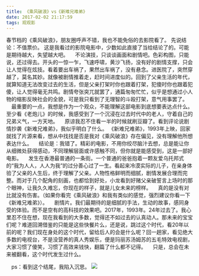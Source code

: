```yaml
---
title: 《乘风破浪》vs《新难兄难弟》
date: 2017-02-02 21:17:59
tags: 观观影
---
```

春节档的《乘风破浪》，朋友圈呼声不错，我也不能免俗的去影院看了。
先说结论：不值票价。
这是我看过的影院电影中，少数如此直接了当给结论了的。可能是期待越大，失望越大吧。
 不论演技，只谈谈画面和剧情吧。色彩构图，只能说，还过得去。开头的一惊一乍，飞速呼啸，黄沙飞扬，没有好的剧情支撑，只会让人觉得在炫技。看着要出车祸了，果然出车祸了，没有悬念。进医院了，突然穿越了，莫名其妙。就像被剧情推着走，赶时间进度似的。回到了父亲生活的年代，就算知道无法改变过去的生活，但是父亲打架时你也跟着打架，犯傻时你也跟着犯傻，让人觉得毫无共鸣。剧情夸张突兀就罢了，通篇匆匆忙忙，似乎是想通过小人物的缩影反映社会的全貌，可是我只看到了无理智的斗殴打架，意气用事罢了。
 最重要的一点，我想是作为一个观众，不能理解这部电影到底想要表达点什么。至少看《老炮儿》的时候，我感受到了一个沉浸在过去时代中的老人，守着自己的兄弟义气，一方天地。
 原谅我忍不住看一半的时候就刷豆瓣了。看到评论说剧情抄袭《新难兄难弟》，我似乎明白了什么。
《新难兄难弟》，1993年上映，回家就找了片源来看，想从中找找是否是我对《乘风破浪》存在偏见，没有理解他所想表达什么。
 结论是：我错了。精彩的电影，不用你绞尽脑汁去想，总是能让你从细微处获得感动，不同理解层面或许感触不同，但你就是能感受到，这是一部好电影。
 发生在香港最普通的一条街。一个普通的爸爸抱着一颗友爱乌托邦式的“我为人人，人人为我”的过分善心过了一生。看起来冷漠实际的儿子，在亲身体验了父亲的人生后，终于理解了父亲。人物性格鲜明而细腻，剧情发展合理而完整。而对于几个配角的刻画，也都恰到好处，小龙看到好赌父亲破誓言上场时的那个眼神，让我久久难忘，你现在的样子，就是儿女未来的榜样。
 真的是没有对比就没有伤害。（如果你看完《乘风破浪》和我有类似的感觉，强烈建议你看一下《新难兄难弟》）。
 剧情片。我们最期待的是细腻的手法，生动的故事，感同身受的体验。而不是空有的高科技的效果吧。2017年，1993年。24年过去了。我心里忍不住在想，现在我看到的大多数，觉得还不如过去的认真动人。那未来的宝宝们呢？难道回溯借鉴的只能是这些快餐片么，还是说，跳过这个时代，看20年以前的呢？我们现在身处的这个时代，留给后人的会是什么呢？回一趟家，看见绝大多数的电视台，不是没营养的真人秀娱乐，便是玛丽苏汤姆苏的五毛特效电视剧，大家习惯了傻笑，习惯了高效来钱快，翻篇了什么都不记得。
 只是，总会在未来被翻看，这个时代发生过什么。

 ps：看到这个结尾，我陷入沉思。
![](//cdn.monniya.com/2017pic/duckweed-01.jpg)